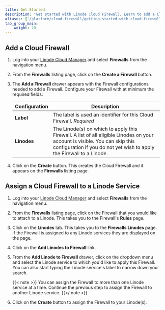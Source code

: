 ```yaml
---
title: Get Started
description: "Get started with Linode Cloud Firewall. Learn to add a Cloud Firewall, assign a Cloud Firewall to a Linode, add and edit rules, update your Cloud Firewall status, and delete a Cloud Firewall."
aliases: ['/platform/cloud-firewall/getting-started-with-cloud-firewall/','/guides/getting-started-with-cloud-firewall/']
tab_group_main:
    weight: 20
---
```


## Add a Cloud Firewall

1. Log into your [Linode Cloud Manager](https://cloud.linode.com/) and select **Firewalls** from the navigation menu.

1. From the **Firewalls** listing page, click on the **Create a Firewall** button.

1. The **Add a Firewall** drawer appears with the Firewall configurations needed to add a Firewall. Configure your Firewall with at minimum the required fields:

    | **Configuration** | **Description** |
    | -- | -- |
    | **Label** | The label is used an identifier for this Cloud Firewall. *Required*|
    | **Linodes**| The Linode(s) on which to apply this Firewall. A list of all eligible Linodes on your account is visible. You can skip this configuration if you do not yet wish to apply the Firewall to a Linode. |

1. Click on the **Create** button. This creates the Cloud Firewall and it appears on the **Firewalls** listing page.

## Assign a Cloud Firewall to a Linode Service

1. Log into your [Linode Cloud Manager](https://cloud.linode.com/) and select **Firewalls** from the navigation menu.

1. From the **Firewalls** listing page, click on the Firewall that you would like to attach to a Linode. This takes you to the Firewall's **Rules** page.

1. Click on the **Linodes** tab. This takes you to the **Firewalls Linodes** page. If the Firewall is assigned to any Linode services they are displayed on the page.

1. Click on the **Add Linodes to Firewall** link.

1. From the **Add Linode to Firewall** drawer, click on the dropdown menu and select the Linode service to which you'd like to apply this Firewall. You can also start typing the Linode service's label to narrow down your search.

    {{< note >}}
You can assign the Firewall to more than one Linode service at a time. Continue the previous step to assign the Firewall to another Linode service.
{{</ note >}}

1. Click on the **Create** button to assign the Firewall to your Linode(s).